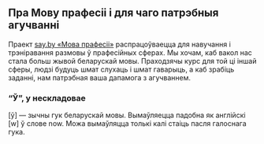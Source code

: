## Пра Мову прафесіі і для чаго патрэбныя агучванні

Праект [say.by «Мова прафесіі»](https://say.by/pro) распрацоўваецца для навучання і трэніравання размовы ў прафесійных сферах. Мы хочам, каб вакол нас стала больш жывой беларускай мовы. Праходзячы курс для той ці іншай сферы, людзі будуць шмат слухаць і шмат гаварыць, а каб зрабіць заданні, нам патрэбная ваша дапамога з агучваннем. 

### “Ў”, у нескладовае
    
[ў] — зычны гук беларускай мовы. Вымаўляецца падобна як англійскі [w] ў слове now. Можа вымаўляцца толькі калі стаіць пасля галоснага гука.
